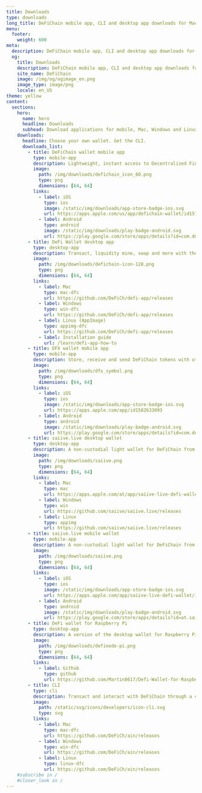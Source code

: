 ```yaml
---
title: Downloads
type: downloads
long_title: DeFiChain mobile app, CLI and desktop app downloads for Mac, Windows and Linux.
menu:
  footer:
    weight: 600
meta:
  description: DeFiChain mobile app, CLI and desktop app downloads for Mac, Windows and Linux.
  og:
    title: Downloads
    description: DeFiChain mobile app, CLI and desktop app downloads for Mac, Windows and Linux.
    site_name: DeFiChain
    image: /img/og/ogimage_en.png
    image_type: image/png
    locale: en_US
theme: yellow
content:
  sections:
    hero:
      name: hero
      headline: Downloads
      subhead: Download applications for mobile, Mac, Windows and Linux.
    downloads:
      headline: Choose your own wallet. Get the CLI.
      downloads_list:
        - title: DeFiChain wallet mobile app
          type: mobile-app
          description: Lightweight, instant access to Decentralized Finance for Bitcoin, at your fingertips.
          image:
            path: /img/downloads/defichain_icon_60.png
            type: png
            dimensions: [64, 64]
          links:
            - label: iOS
              type: ios
              image: /static/img/downloads/app-store-badge-ios.svg
              url: https://apps.apple.com/us/app/defichain-wallet/id1572472820
            - label: Android
              type: android
              image: /static/img/downloads/play-badge-android.svg
              url: https://play.google.com/store/apps/details?id=com.defichain.app
        - title: DeFi Wallet desktop app
          type: desktop-app
          description: Transact, liquidity mine, swap and more with the full-featured and fully-decentralized wallet app. Full node included.
          image:
            path: /img/downloads/defichain-icon-128.png
            type: png
            dimensions: [64, 64]
          links:
            - label: Mac
              type: mac-dfc
              url: https://github.com/DeFiCh/defi-app/releases
            - label: Windows
              type: win-dfc
              url: https://github.com/DeFiCh/defi-app/releases
            - label: Linux (AppImage)
              type: appimg-dfc
              url: https://github.com/DeFiCh/defi-app/releases
            - label: Installation guide
              url: /learn/defi-app-how-to
        - title: DFX wallet mobile app
          type: mobile-app
          description: Store, receive and send DeFiChain tokens with utmost simplicity and security uncomplicated from your mobile.
          image:
            path: /img/downloads/dfx_symbol.png
            type: png
            dimensions: [64, 64]
          links:
            - label: iOS
              type: ios
              image: /static/img/downloads/app-store-badge-ios.svg
              url: https://apps.apple.com/app/id1582633093
            - label: Android
              type: android
              image: /static/img/downloads/play-badge-android.svg
              url: https://play.google.com/store/apps/details?id=com.defichain.app.dfx
        - title: saiive.live desktop wallet
          type: desktop-app
          description: A non-custodial light wallet for DeFiChain from and for the community.
          image:
            path: /img/downloads/saiive.png
            type: png
            dimensions: [64, 64]
          links:
            - label: Mac
              type: mac
              url: https://apps.apple.com/at/app/saiive-live-defi-wallet/id1588945201?l=en
            - label: Windows
              type: win
              url: https://github.com/saiive/saiive.live/releases
            - label: Linux
              type: appimg
              url: https://github.com/saiive/saiive.live/releases
        - title: saiive.live mobile wallet
          type: mobile-app
          description: A non-custodial light wallet for DeFiChain from and for the community.
          image:
            path: /img/downloads/saiive.png
            type: png
            dimensions: [64, 64]
          links:
            - label: iOS
              type: ios
              image: /static/img/downloads/app-store-badge-ios.svg
              url: https://apps.apple.com/app/saiive-live-defi-wallet/id1588945201
            - label: Android
              type: android
              image: /static/img/downloads/play-badge-android.svg
              url: https://play.google.com/store/apps/details?id=at.saiive.live
        - title: DeFi wallet for Raspberry Pi
          type: desktop-app
          description: A version of the desktop wallet for Raspberry Pi 4B 4GB with official Raspberry Pi OS (32-Bit).
          image:
            path: /img/downloads/definode-pi.png
            type: png
            dimensions: [64, 64]
          links:
            - label: Github
              type: github
              url: https://github.com/Martin8617/Defi-Wallet-for-Raspberry-Pi
        - title: CLI
          type: cli
          description: Transact and interact with DeFiChain through a command line interface. Full node included.
          image:
            path: /static/svg/icons/developers/icon-cli.svg
            type: svg
          links:
            - label: Mac
              type: mac-dfc
              url: https://github.com/DeFiCh/ain/releases
            - label: Windows
              type: win-dfc
              url: https://github.com/DeFiCh/ain/releases
            - label: Linux
              type: linux-dfc
              url: https://github.com/DeFiCh/ain/releases
    #subscribe in /
    #closer_look in /
---
```


